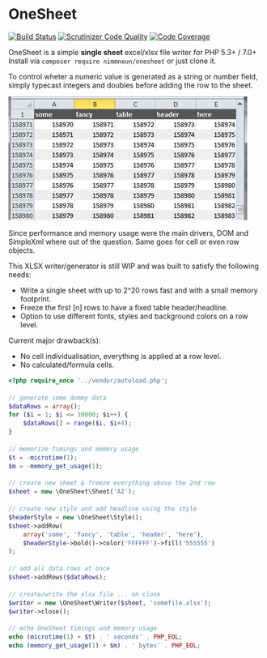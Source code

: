 # OneSheet

[![Build Status](https://travis-ci.org/nimmneun/OneSheet.svg?branch=master)](https://travis-ci.org/nimmneun/OneSheet)
[![Scrutinizer Code Quality](https://scrutinizer-ci.com/g/nimmneun/OneSheet/badges/quality-score.png?b=master)](https://scrutinizer-ci.com/g/nimmneun/OneSheet/?branch=master)
[![Code Coverage](https://scrutinizer-ci.com/g/nimmneun/OneSheet/badges/coverage.png?b=master)](https://scrutinizer-ci.com/g/nimmneun/OneSheet/?branch=master)

OneSheet is a simple **single sheet** excel/xlsx file writer for PHP 5.3+ / 7.0+
Install via ```composer require nimmneun/onesheet``` or just clone it.

To control wheter a numeric value is generated as a string or number field,
simply typecast integers and doubles before adding the row to the sheet.

![Resulting OneSheet File in Excel](./tests/generated_xlsx_sample.png)

Since performance and memory usage were the main drivers, DOM and SimpleXml
where out of the question. Same goes for cell or even row objects.

This XLSX writer/generator is still WIP and was built to satisfy the following needs:
- Write a single sheet with up to 2^20 rows fast and with a small
  memory footprint.
- Freeze the first [n] rows to have a fixed table header/headline.
- Option to use different fonts, styles and background colors on
  a row level.

Current major drawback(s):
- No cell individualisation, everything is applied at a row level.
- No calculated/formula cells.

```php
<?php require_once '../vendor/autoload.php';

// generate some dummy data
$dataRows = array();
for ($i = 1; $i <= 10000; $i++) {
    $dataRows[] = range($i, $i+4);
}

// memorize timings and memory usage
$t = -microtime(1);
$m = -memory_get_usage(1);

// create new sheet & freeze everything above the 2nd row
$sheet = new \OneSheet\Sheet('A2');

// create new style and add headline using the style
$headerStyle = new \OneSheet\Style();
$sheet->addRow(
    array('some', 'fancy', 'table', 'header', 'here'),
    $headerStyle->bold()->color('FFFFFF')->fill('555555')
);

// add all data rows at once
$sheet->addRows($dataRows);

// create/write the xlsx file ... on close
$writer = new \OneSheet\Writer($sheet, 'somefile.xlsx');
$writer->close();

// echo OneSheet timings und memory usage
echo (microtime(1) + $t) . ' seconds' . PHP_EOL;
echo (memory_get_usage(1) + $m) . ' bytes' . PHP_EOL;
```
